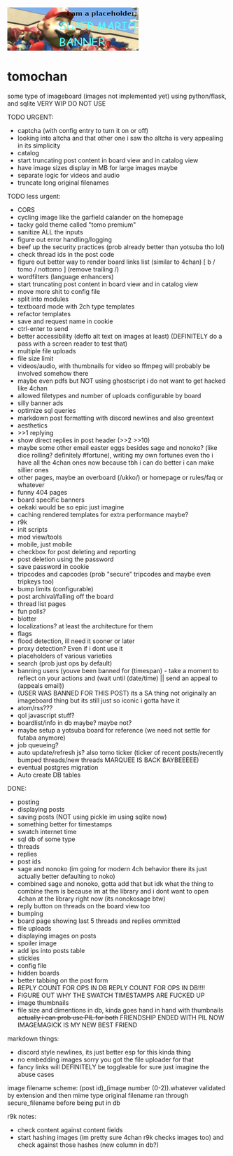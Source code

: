 ![silly mario banner that says "i am a placeholder: SUPER MARIO BANNER" and the picture is a bunch of fucked up marios in gm_construct](static/banners/placeholderbanner.png)
# tomochan

some type of imageboard (images not implemented yet) using python/flask, and sqlite
VERY WIP DO NOT USE

TODO URGENT:
- captcha (with config entry to turn it on or off)
- looking into altcha and that other one i saw tho altcha is very appealing in its simplicity
- catalog
- start truncating post content in board view and in catalog view
- have image sizes display in MB for large images maybe
- separate logic for videos and audio
- truncate long original filenames
  
TODO less urgent:
- CORS
- cycling image like the garfield calander on the homepage
- tacky gold theme called "tomo premium"
- sanitize ALL the inputs
- figure out error handling/logging
- beef up the security practices (prob already better than yotsuba tho lol)
- check thread ids in the post code
- figure out better way to render board links list (similar to 4chan) [ b / tomo / nottomo ] (remove trailing /)
- wordfilters (language enhancers)
- start truncating post content in board view and in catalog view
- move more shit to config file
- split into modules
- textboard mode with 2ch type templates
- refactor templates
- save and request name in cookie
- ctrl-enter to send
- better accessibility (deffo alt text on images at least) (DEFINITELY do a pass with a screen reader to test that)
- multiple file uploads
- file size limit
- videos/audio, with thumbnails for video so ffmpeg will probably be involved somehow there
- maybe even pdfs but NOT using ghostscript i do not want to get hacked like 4chan
- allowed filetypes and number of uploads configurable by board
- silly banner ads
- optimize sql queries
- markdown post formatting with discord newlines and also greentext
- aesthetics
- \>\>1 replying
- show direct replies in post header (\>\>2 \>\>10)
- maybe some other email easter eggs besides sage and nonoko? (like dice rolling? definitely #fortune), writing my own fortunes even tho i have all the 4chan ones now because tbh i can do better i can make sillier ones
- other pages, maybe an overboard (/ukko/) or homepage or rules/faq or whatever
- funny 404 pages
- board specific banners
- oekaki would be so epic just imagine
- caching rendered templates for extra performance maybe?
- r9k
- init scripts
- mod view/tools
- mobile, just mobile
- checkbox for post deleting and reporting
- post deletion using the password
- save password in cookie
- tripcodes and capcodes (prob "secure" tripcodes and maybe even tripkeys too)
- bump limits (configurable)
- post archival/falling off the board
- thread list pages
- fun polls?
- blotter
- localizations? at least the architecture for them
- flags
- flood detection, ill need it sooner or later
- proxy detection? Even if i dont use it
- placeholders of various varieties
- search (prob just ops by default)
- banning users (youve been banned for (timespan) - take a moment to reflect on your actions and (wait until (date/time) || send an appeal to (appeals email))
- (USER WAS BANNED FOR THIS POST) its a SA thing not originally an imageboard thing but its still just so iconic i gotta have it
- atom/rss???
- qol javascript stuff?
- boardlist/info in db maybe? maybe not?
- maybe setup a yotsuba board for reference (we need not settle for futaba anymore)
- job queueing?
- auto update/refresh js? also tomo ticker (ticker of recent posts/recently bumped threads/new threads MARQUEE IS BACK BAYBEEEEE)
- eventual postgres migration
- Auto create DB tables

DONE:
- posting
- displaying posts
- saving posts (NOT using pickle im using sqlite now)
- something better for timestamps
- swatch internet time
- sql db of some type
- threads
- replies
- post ids
- sage and nonoko (im going for modern 4ch behavior there its just actually better defaulting to noko)
- combined sage and nonoko, gotta add that but idk what the thing to combine them is because im at the library and i dont want to open 4chan at the library right now (its nonokosage btw)
- reply button on threads on the board view too
- bumping
- board page showing last 5 threads and replies ommitted
- file uploads
- displaying images on posts
- spoiler image
- add ips into posts table
- stickies
- config file
- hidden boards
- better tabbing on the post form
- REPLY COUNT FOR OPS IN DB REPLY COUNT FOR OPS IN DB!!!!
- FIGURE OUT WHY THE SWATCH TIMESTAMPS ARE FUCKED UP
- image thumbnails
- file size and dimentions in db, kinda goes hand in hand with thumbnails ~~actually i can prob use PIL for both~~ FRIENDSHIP ENDED WITH PIL NOW IMAGEMAGICK IS MY NEW BEST FRIEND

markdown things:
- discord style newlines, its just better esp for this kinda thing
- no embedding images sorry you got the file uploader for that
- fancy links will DEFINITELY be toggleable for sure just imagine the abuse cases

image filename scheme:
(post id)_(image number (0-2)).whatever
validated by extension and then mime type
original filename ran through secure_filename before being put in db


r9k notes:
- check content against content fields
- start hashing images (im pretty sure 4chan r9k checks images too) and check against those hashes (new column in db?)
